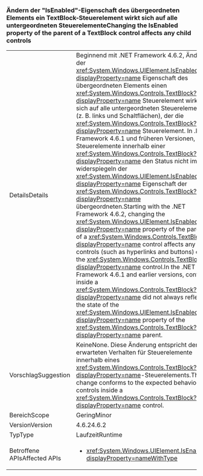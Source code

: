 ### <a name="changing-the-isenabled-property-of-the-parent-of-a-textblock-control-affects-any-child-controls"></a><span data-ttu-id="d70da-101">Ändern der "IsEnabled"-Eigenschaft des übergeordneten Elements ein TextBlock-Steuerelement wirkt sich auf alle untergeordneten Steuerelemente</span><span class="sxs-lookup"><span data-stu-id="d70da-101">Changing the IsEnabled property of the parent of a TextBlock control affects any child controls</span></span>

|   |   |
|---|---|
|<span data-ttu-id="d70da-102">Details</span><span class="sxs-lookup"><span data-stu-id="d70da-102">Details</span></span>|<span data-ttu-id="d70da-103">Beginnend mit .NET Framework 4.6.2, Ändern der <xref:System.Windows.UIElement.IsEnabled?displayProperty=name> Eigenschaft des übergeordneten Elements einen <xref:System.Windows.Controls.TextBlock?displayProperty=name> Steuerelement wirkt sich auf alle untergeordneten Steuerelemente (z. B. links und Schaltflächen), der die <xref:System.Windows.Controls.TextBlock?displayProperty=name> Steuerelement. In .NET Framework 4.6.1 und früheren Versionen, Steuerelemente innerhalb einer <xref:System.Windows.Controls.TextBlock?displayProperty=name> den Status nicht immer widerspiegeln der <xref:System.Windows.UIElement.IsEnabled?displayProperty=name> Eigenschaft der <xref:System.Windows.Controls.TextBlock?displayProperty=name> übergeordneten.</span><span class="sxs-lookup"><span data-stu-id="d70da-103">Starting with the .NET Framework 4.6.2, changing the <xref:System.Windows.UIElement.IsEnabled?displayProperty=name> property of the parent of a <xref:System.Windows.Controls.TextBlock?displayProperty=name> control affects any child controls (such as hyperlinks and buttons) of the <xref:System.Windows.Controls.TextBlock?displayProperty=name> control.In the .NET Framework 4.6.1 and earlier versions, controls inside a <xref:System.Windows.Controls.TextBlock?displayProperty=name> did not always reflect the state of the <xref:System.Windows.UIElement.IsEnabled?displayProperty=name> property of the <xref:System.Windows.Controls.TextBlock?displayProperty=name> parent.</span></span>|
|<span data-ttu-id="d70da-104">Vorschlag</span><span class="sxs-lookup"><span data-stu-id="d70da-104">Suggestion</span></span>|<span data-ttu-id="d70da-105">Keine</span><span class="sxs-lookup"><span data-stu-id="d70da-105">None.</span></span> <span data-ttu-id="d70da-106">Diese Änderung entspricht dem erwarteten Verhalten für Steuerelemente innerhalb eines <xref:System.Windows.Controls.TextBlock?displayProperty=name>-Steuerelements.</span><span class="sxs-lookup"><span data-stu-id="d70da-106">This change conforms to the expected behavior for controls inside a <xref:System.Windows.Controls.TextBlock?displayProperty=name> control.</span></span>|
|<span data-ttu-id="d70da-107">Bereich</span><span class="sxs-lookup"><span data-stu-id="d70da-107">Scope</span></span>|<span data-ttu-id="d70da-108">Gering</span><span class="sxs-lookup"><span data-stu-id="d70da-108">Minor</span></span>|
|<span data-ttu-id="d70da-109">Version</span><span class="sxs-lookup"><span data-stu-id="d70da-109">Version</span></span>|<span data-ttu-id="d70da-110">4.6.2</span><span class="sxs-lookup"><span data-stu-id="d70da-110">4.6.2</span></span>|
|<span data-ttu-id="d70da-111">Typ</span><span class="sxs-lookup"><span data-stu-id="d70da-111">Type</span></span>|<span data-ttu-id="d70da-112">Laufzeit</span><span class="sxs-lookup"><span data-stu-id="d70da-112">Runtime</span></span>|
|<span data-ttu-id="d70da-113">Betroffene APIs</span><span class="sxs-lookup"><span data-stu-id="d70da-113">Affected APIs</span></span>|<ul><li><xref:System.Windows.UIElement.IsEnabled?displayProperty=nameWithType></li></ul>|


